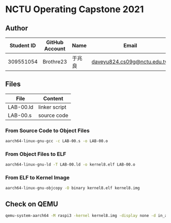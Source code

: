 # NCTU Operating Capstone 2021

## Author

| Student ID | GitHub Account | Name  | Email                       |
| -----------| -------------- | ----- | --------------------------- |
| 309551054  | Brothre23      | 于兆良 | daveyu824.cs09g@nctu.edu.tw |

## Files

| File          | Content      |  
| --------------| ------------ |  
| LAB-00.ld     | linker script|
| LAB-00.s      | source code  |

### From Source Code to Object Files

```bash
aarch64-linux-gnu-gcc -c LAB-00.s -o LAB-00.o
```

### From Object Files to ELF

```bash
aarch64-linux-gnu-ld -T LAB-00.ld -o kernel8.elf LAB-00.o
```

### From ELF to Kernel Image

```bash
aarch64-linux-gnu-objcopy -O binary kernel8.elf kernel8.img
```

## Check on QEMU

```bash
qemu-system-aarch64 -M raspi3 -kernel kernel8.img -display none -d in_asm
```

